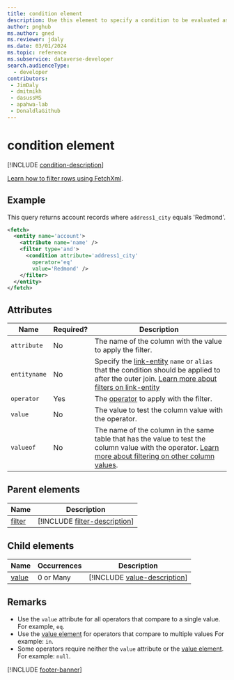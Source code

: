 ```yaml
---
title: condition element
description: Use this element to specify a condition to be evaluated as part of a filter for each row in the containing entity or link-entity elements to be returned.
author: pnghub
ms.author: gned
ms.reviewer: jdaly
ms.date: 03/01/2024
ms.topic: reference
ms.subservice: dataverse-developer
search.audienceType: 
  - developer
contributors:
 - JimDaly
 - dmitmikh
 - dasussMS
 - apahwa-lab
 - DonaldlaGithub
---
```

# condition element

[!INCLUDE [condition-description](includes/condition-description.md)]

[Learn how to filter rows using FetchXml](../filter-rows.md).

## Example

This query returns account records where `address1_city` equals 'Redmond'.

```xml
<fetch>
  <entity name='account'>
    <attribute name='name' />
    <filter type='and'>
      <condition attribute='address1_city'
        operator='eq'
        value='Redmond' />
    </filter>
  </entity>
</fetch>
```

## Attributes

|Name|Required?|Description|
|---------|---------|---------|
|`attribute`|No|The name of the column with the value to apply the filter.|
|`entityname`|No|Specify the [link-entity](link-entity.md) `name` or `alias` that the condition should be applied to after the outer join. [Learn more about filters on link-entity](../filter-rows.md#filters-on-link-entity)|
|`operator`|Yes|The [operator](operators.md) to apply with the filter.|
|`value`|No|The value to test the column value with the operator.|
|`valueof`|No|The name of the column in the same table that has the value to test the column value with the operator. [Learn more about filtering on other column values](../filter-rows.md#filter-on-column-values-in-the-same-row). |


## Parent elements

|Name|Description|
|---------|---------|
|[filter](filter.md)|[!INCLUDE [filter-description](includes/filter-description.md)]|

## Child elements

|Name|Occurrences|Description|
|---------|---------|---------|
|[value](value.md)|0 or Many|[!INCLUDE [value-description](includes/value-description.md)]|

## Remarks

- Use the `value` attribute for all operators that compare to a single value. For example, `eq`.
- Use the [value element](value.md) for operators that compare to multiple values For example: `in`.
- Some operators require neither the `value` attribute or the [value element](value.md). For example: `null`.

[!INCLUDE [footer-banner](../../../../includes/footer-banner.md)]